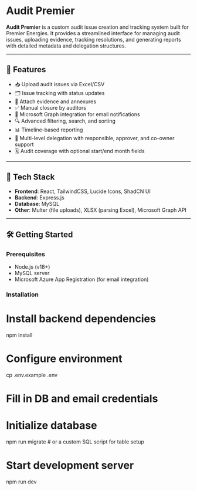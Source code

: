# Audit Premier

**Audit Premier** is a custom audit issue creation and tracking system built for Premier Energies. It provides a streamlined interface for managing audit issues, uploading evidence, tracking resolutions, and generating reports with detailed metadata and delegation structures.

---

## 🚀 Features

- 📥 Upload audit issues via Excel/CSV
- 🗂️ Issue tracking with status updates
- 📎 Attach evidence and annexures
- ✅ Manual closure by auditors
- 📧 Microsoft Graph integration for email notifications
- 🔍 Advanced filtering, search, and sorting
- 📊 Timeline-based reporting
- 👥 Multi-level delegation with responsible, approver, and co-owner support
- 🗓️ Audit coverage with optional start/end month fields

---

## 🧱 Tech Stack

- **Frontend**: React, TailwindCSS, Lucide Icons, ShadCN UI
- **Backend**: Express.js
- **Database**: MySQL
- **Other**: Multer (file uploads), XLSX (parsing Excel), Microsoft Graph API

---

## 🛠️ Getting Started

### Prerequisites

- Node.js (v18+)
- MySQL server
- Microsoft Azure App Registration (for email integration)

### Installation

# Install backend dependencies
npm install

# Configure environment
cp .env.example .env
# Fill in DB and email credentials

# Initialize database
npm run migrate   # or a custom SQL script for table setup

# Start development server
npm run dev
